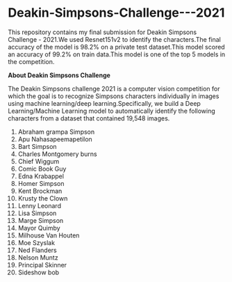 # Deakin-Simpsons-Challenge---2021
This repository contains my final submission for Deakin Simpsons Challenge - 2021.We used Resnet151v2 to identify the characters.The final accuracy of the model is 98.2% on a private test dataset.This model scored an accuracy of 99.2% on train data.This model is one of the top 5 models in the competition.


**About Deakin Simpsons Challenge**


The Deakin Simpsons challenge 2021 is a computer vision competition for which the goal is to recognize Simpsons characters individually in images using machine learning/deep learning.Specifically, we build a Deep Learning/Machine Learning model to automatically identify the following characters from a dataset that contained 19,548 images.
1. Abraham grampa Simpson
2. Apu Nahasapeemapetilon
3. Bart Simpson
4. Charles Montgomery burns
5. Chief Wiggum	
6. Comic Book Guy	
7. Edna Krabappel	
8. Homer Simpson	
9. Kent Brockman	
10. Krusty the Clown	
11. Lenny Leonard
12. Lisa Simpson
13. Marge Simpson
14. Mayor Quimby
15. Milhouse Van Houten
16. Moe Szyslak
17. Ned Flanders
18. Nelson Muntz
19. Principal Skinner
20. Sideshow bob
